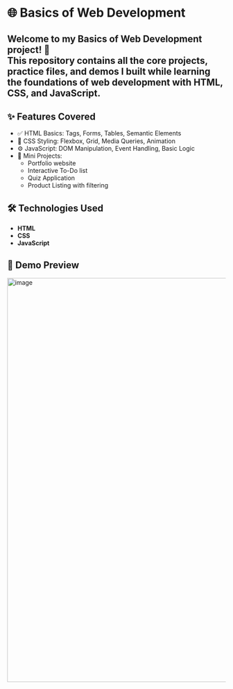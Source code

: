 # 🌐 Basics of Web Development

Welcome to my **Basics of Web Development** project! 🚀  
This repository contains all the core projects, practice files, and demos I built while learning the foundations of web development with **HTML, CSS, and JavaScript**.
----------------------------------------------------------------------------------------------------------------------------------------------------------------------------

## ✨ Features Covered

- ✅ HTML Basics: Tags, Forms, Tables, Semantic Elements
- 🎨 CSS Styling: Flexbox, Grid, Media Queries, Animation
- ⚙️ JavaScript: DOM Manipulation, Event Handling, Basic Logic
- 🧠 Mini Projects: 
  - Portfolio website
  - Interactive To-Do list
  - Quiz Application
  - Product Listing with filtering

## 🛠 Technologies Used

- **HTML**
- **CSS**
- **JavaScript**

## 📸 Demo Preview

<img width="1912" height="931" alt="image" src="https://github.com/user-attachments/assets/88baec67-370e-4b72-9e3d-db93c4b07ca6" />

